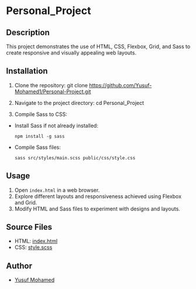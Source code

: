 # Personal_Project

## Description
This project demonstrates the use of HTML, CSS, Flexbox, Grid, and Sass to create responsive and visually appealing web layouts.

## Installation
1. Clone the repository:
git clone https://github.com/Yusuf-Mohamed1/Personal-Project.git

2. Navigate to the project directory:
cd Personal_Project

3. Compile Sass to CSS:
- Install Sass if not already installed:
  ```
  npm install -g sass
  ```
- Compile Sass files:
  ```
  sass src/styles/main.scss public/css/style.css
  ```

## Usage
1. Open `index.html` in a web browser.
2. Explore different layouts and responsiveness achieved using Flexbox and Grid.
3. Modify HTML and Sass files to experiment with designs and layouts.

## Source Files
- HTML: [index.html](src/index.html)
- CSS: [style.scss](src/styles/main.scss)

## Author
- [Yusuf Mohamed](https://github.com/Yusuf-Mohamed1)
